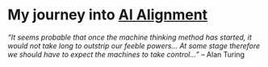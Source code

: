 # My journey into [AI Alignment](https://futureoflife.org/landscape/)

_“It seems probable that once the machine thinking method has started, it would not take long to outstrip our feeble powers... At some stage therefore we should have to expect the machines to take control…”_
– Alan Turing

